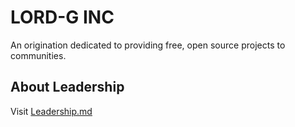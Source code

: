 # LORD-G INC

An origination dedicated to providing free, open source projects to communities.

## About Leadership

Visit [Leadership.md](https://github.com/Lord-G-INC/.github/blob/main/profile/Leadership.md)
